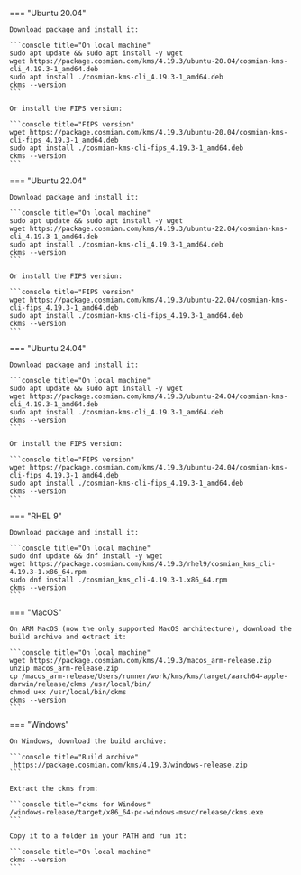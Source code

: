 === "Ubuntu 20.04"

    Download package and install it:

    ```console title="On local machine"
    sudo apt update && sudo apt install -y wget
    wget https://package.cosmian.com/kms/4.19.3/ubuntu-20.04/cosmian-kms-cli_4.19.3-1_amd64.deb
    sudo apt install ./cosmian-kms-cli_4.19.3-1_amd64.deb
    ckms --version
    ```

    Or install the FIPS version:

    ```console title="FIPS version"
    wget https://package.cosmian.com/kms/4.19.3/ubuntu-20.04/cosmian-kms-cli-fips_4.19.3-1_amd64.deb
    sudo apt install ./cosmian-kms-cli-fips_4.19.3-1_amd64.deb
    ckms --version
    ```

=== "Ubuntu 22.04"

    Download package and install it:

    ```console title="On local machine"
    sudo apt update && sudo apt install -y wget
    wget https://package.cosmian.com/kms/4.19.3/ubuntu-22.04/cosmian-kms-cli_4.19.3-1_amd64.deb
    sudo apt install ./cosmian-kms-cli_4.19.3-1_amd64.deb
    ckms --version
    ```

    Or install the FIPS version:

    ```console title="FIPS version"
    wget https://package.cosmian.com/kms/4.19.3/ubuntu-22.04/cosmian-kms-cli-fips_4.19.3-1_amd64.deb
    sudo apt install ./cosmian-kms-cli-fips_4.19.3-1_amd64.deb
    ckms --version
    ```

=== "Ubuntu 24.04"

    Download package and install it:

    ```console title="On local machine"
    sudo apt update && sudo apt install -y wget
    wget https://package.cosmian.com/kms/4.19.3/ubuntu-24.04/cosmian-kms-cli_4.19.3-1_amd64.deb
    sudo apt install ./cosmian-kms-cli_4.19.3-1_amd64.deb
    ckms --version
    ```

    Or install the FIPS version:

    ```console title="FIPS version"
    wget https://package.cosmian.com/kms/4.19.3/ubuntu-24.04/cosmian-kms-cli-fips_4.19.3-1_amd64.deb
    sudo apt install ./cosmian-kms-cli-fips_4.19.3-1_amd64.deb
    ckms --version
    ```

=== "RHEL 9"

    Download package and install it:

    ```console title="On local machine"
    sudo dnf update && dnf install -y wget
    wget https://package.cosmian.com/kms/4.19.3/rhel9/cosmian_kms_cli-4.19.3-1.x86_64.rpm
    sudo dnf install ./cosmian_kms_cli-4.19.3-1.x86_64.rpm
    ckms --version
    ```

=== "MacOS"

    On ARM MacOS (now the only supported MacOS architecture), download the build archive and extract it:

    ```console title="On local machine"
    wget https://package.cosmian.com/kms/4.19.3/macos_arm-release.zip
    unzip macos_arm-release.zip
    cp /macos_arm-release/Users/runner/work/kms/kms/target/aarch64-apple-darwin/release/ckms /usr/local/bin/
    chmod u+x /usr/local/bin/ckms
    ckms --version
    ```

=== "Windows"

    On Windows, download the build archive:

    ```console title="Build archive"
     https://package.cosmian.com/kms/4.19.3/windows-release.zip
    ```

    Extract the ckms from:

    ```console title="ckms for Windows"
    /windows-release/target/x86_64-pc-windows-msvc/release/ckms.exe
    ```

    Copy it to a folder in your PATH and run it:

    ```console title="On local machine"
    ckms --version
    ```
